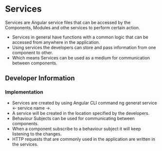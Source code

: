 # Services

Services are Angular service files that can be accessed by the Components, Modules and othe services to perform certain action.

- Services in general have functions with a common logic that can be accessed from anywhere in the application.
- Using services the developers can store and pass information from one component to other.
- Which means Services can be used as a medium for communication between components.

## Developer Information

### Implementation

- Services are created by using Angular CLI command ng generat service <- service name ->.
- A service will be created in the location specified by the developers.
- Behaviour Subjects can be used for communicating between components.
- When a component subscribe to a behaviour subject it will keep listening to the changes.
- HTTP requests that are commonly used in the application are written in the services.
